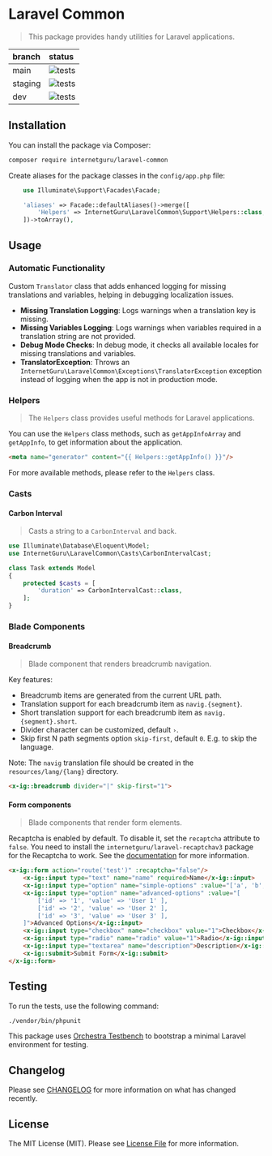 # Laravel Common

> This package provides handy utilities for Laravel applications.

| branch  | status |
| :------------- | :------------- |
| main | ![tests](https://github.com/internetguru/laravel-common/actions/workflows/phpunit.yml/badge.svg?branch=main) |
| staging | ![tests](https://github.com/internetguru/laravel-common/actions/workflows/phpunit.yml/badge.svg?branch=staging) |
| dev | ![tests](https://github.com/internetguru/laravel-common/actions/workflows/phpunit.yml/badge.svg?branch=dev) |


## Installation

You can install the package via Composer:

```bash
composer require internetguru/laravel-common
```

Create aliases for the package classes in the `config/app.php` file:

```php
    use Illuminate\Support\Facades\Facade;

    'aliases' => Facade::defaultAliases()->merge([
        'Helpers' => InternetGuru\LaravelCommon\Support\Helpers::class,
    ])->toArray(),
```

## Usage

### Automatic Functionality

Custom `Translator` class that adds enhanced logging for missing translations and variables, helping in debugging localization issues.

- **Missing Translation Logging**: Logs warnings when a translation key is missing.
- **Missing Variables Logging**: Logs warnings when variables required in a translation string are not provided.
- **Debug Mode Checks**: In debug mode, it checks all available locales for missing translations and variables.
- **TranslatorException**: Throws an `InternetGuru\LaravelCommon\Exceptions\TranslatorException` exception instead of logging when the app is not in production mode.

### Helpers

> The `Helpers` class provides useful methods for Laravel applications.

You can use the `Helpers` class methods, such as `getAppInfoArray` and `getAppInfo`, to get information about the application.

```html
<meta name="generator" content="{{ Helpers::getAppInfo() }}"/>
```

For more available methods, please refer to the `Helpers` class.

### Casts

#### Carbon Interval

> Casts a string to a `CarbonInterval` and back.

```php
use Illuminate\Database\Eloquent\Model;
use InternetGuru\LaravelCommon\Casts\CarbonIntervalCast;

class Task extends Model
{
    protected $casts = [
        'duration' => CarbonIntervalCast::class,
    ];
}
```

### Blade Components

#### Breadcrumb

> Blade component that renders breadcrumb navigation.

Key features:
- Breadcrumb items are generated from the current URL path.
- Translation support for each breadcrumb item as `navig.{segment}`.
- Short translation support for each breadcrumb item as `navig.{segment}.short`.
- Divider character can be customized, default `›`.
- Skip first N path segments option `skip-first`, default `0`. E.g. to skip the language.

Note: The `navig` translation file should be created in the `resources/lang/{lang}` directory.

```html
<x-ig::breadcrumb divider="|" skip-first="1">
```

#### Form components

> Blade components that render form elements.

Recaptcha is enabled by default. To disable it, set the `recaptcha` attribute to `false`.
You need to install the `internetguru/laravel-recaptchav3` package for the Recaptcha to work. See the [documentation](https://github.com/internetguru/laravel-recaptchav3) for more information.

```html
<x-ig::form action="route('test')" :recaptcha="false"/>
    <x-ig::input type="text" name="name" required>Name</x-ig::input>
    <x-ig::input type="option" name="simple-options" :value="['a', 'b', 'c']">Simple Options</x-ig::input>
    <x-ig::input type="option" name="advanced-options" :value="[
        ['id' => '1', 'value' => 'User 1' ],
        ['id' => '2', 'value' => 'User 2' ],
        ['id' => '3', 'value' => 'User 3' ],
    ]">Advanced Options</x-ig::input>
    <x-ig::input type="checkbox" name="checkbox" value="1">Checkbox</x-ig::input>
    <x-ig::input type="radio" name="radio" value="1">Radio</x-ig::input>
    <x-ig::input type="textarea" name="description">Description</x-ig::input>
    <x-ig::submit>Submit Form</x-ig::submit>
</x-ig::form>
```

## Testing

To run the tests, use the following command:

```bash
./vendor/bin/phpunit
```

This package uses [Orchestra Testbench](https://github.com/orchestral/testbench) to bootstrap a minimal Laravel environment for testing.

## Changelog

Please see [CHANGELOG](CHANGELOG.md) for more information on what has changed recently.

## License

The MIT License (MIT). Please see [License File](LICENSE.md) for more information.
